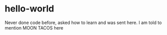 # hello-world
Never done code before, asked how to learn and was sent here.
I am told to mention MOON TACOS here
